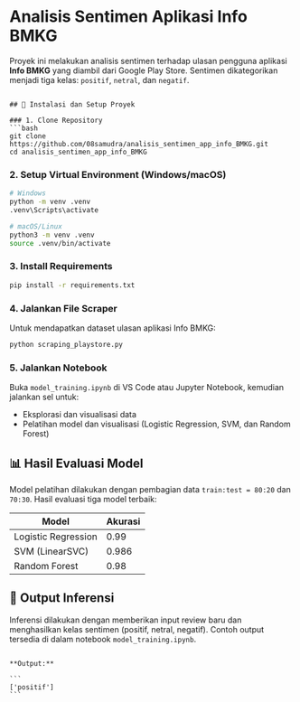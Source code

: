 # Analisis Sentimen Aplikasi Info BMKG

Proyek ini melakukan analisis sentimen terhadap ulasan pengguna aplikasi **Info BMKG** yang diambil dari Google Play Store. Sentimen dikategorikan menjadi tiga kelas: `positif`, `netral`, dan `negatif`.
````

## 🚀 Instalasi dan Setup Proyek

### 1. Clone Repository
```bash
git clone https://github.com/08samudra/analisis_sentimen_app_info_BMKG.git
cd analisis_sentimen_app_info_BMKG
````

### 2. Setup Virtual Environment (Windows/macOS)

```bash
# Windows
python -m venv .venv
.venv\Scripts\activate

# macOS/Linux
python3 -m venv .venv
source .venv/bin/activate
```

### 3. Install Requirements

```bash
pip install -r requirements.txt
```

### 4. Jalankan File Scraper

Untuk mendapatkan dataset ulasan aplikasi Info BMKG:

```bash
python scraping_playstore.py
```

### 5. Jalankan Notebook

Buka `model_training.ipynb` di VS Code atau Jupyter Notebook, kemudian jalankan sel untuk:

* Eksplorasi dan visualisasi data
* Pelatihan model dan visualisasi (Logistic Regression, SVM, dan Random Forest)

## 📊 Hasil Evaluasi Model

Model pelatihan dilakukan dengan pembagian data `train:test = 80:20` dan `70:30`. Hasil evaluasi tiga model terbaik:

| Model               | Akurasi |
| ------------------- | ------- |
| Logistic Regression | 0.99    |
| SVM (LinearSVC)     | 0.986   |
| Random Forest       | 0.98    |

## 📌 Output Inferensi

Inferensi dilakukan dengan memberikan input review baru dan menghasilkan kelas sentimen (positif, netral, negatif). Contoh output tersedia di dalam notebook `model_training.ipynb`.

````

**Output:**

```
['positif']
```